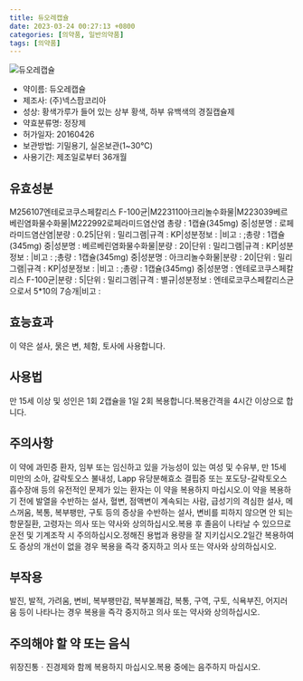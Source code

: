```yaml
---
title: 듀오레캡슐
date: 2023-03-24 00:27:13 +0800
categories: [의약품, 일반의약품]
tags: [의약품]
---
```

![듀오레캡슐](https://nedrug.mfds.go.kr/pbp/cmn/itemImageDownload/1MnfO1MVziv)

- 약이름: 듀오레캡슐
- 제조사: (주)넥스팜코리아
- 성상: 황색가루가 들어 있는 상부 황색, 하부 유백색의 경질캡슐제
- 약효분류명: 정장제
- 허가일자: 20160426
- 보관방법: 기밀용기, 실온보관(1~30℃)
- 사용기간: 제조일로부터 36개월
## 유효성분
M256107엔테로코쿠스페칼리스 F-100균|M223110아크리놀수화물|M223039베르베린염화물수화물|M222992로페라미드염산염
총량 : 1캡슐(345mg) 중|성분명 : 로페라미드염산염|분량 : 0.25|단위 : 밀리그램|규격 : KP|성분정보 : |비고 : ;총량 : 1캡슐(345mg) 중|성분명 : 베르베린염화물수화물|분량 : 20|단위 : 밀리그램|규격 : KP|성분정보 : |비고 : ;총량 : 1캡슐(345mg) 중|성분명 : 아크리놀수화물|분량 : 20|단위 : 밀리그램|규격 : KP|성분정보 : |비고 : ;총량 : 1캡슐(345mg) 중|성분명 : 엔테로코쿠스페칼리스 F-100균|분량 : 5|단위 : 밀리그램|규격 : 별규|성분정보 : 엔테로코쿠스페칼리스균으로서 5*10의 7승개|비고 :
## 효능효과
이 약은 설사, 묽은 변, 체함, 토사에 사용합니다.
## 사용법
만 15세 이상 및 성인은 1회 2캡슐을 1일 2회 복용합니다.복용간격을 4시간 이상으로 합니다.
## 주의사항
이 약에 과민증 환자, 임부 또는 임신하고 있을 가능성이 있는 여성 및 수유부, 만 15세 미만의 소아, 갈락토오스 불내성, Lapp 유당분해효소 결핍증 또는 포도당-갈락토오스 흡수장애 등의 유전적인 문제가 있는 환자는 이 약을 복용하지 마십시오.이 약을 복용하기 전에 발열을 수반하는 설사, 혈변, 점액변이 계속되는 사람, 급성기의 격심한 설사, 메스꺼움, 복통, 복부팽만, 구토 등의 증상을 수반하는 설사, 변비를 피하지 않으면 안 되는 항문질환, 고령자는 의사 또는 약사와 상의하십시오.복용 후 졸음이 나타날 수 있으므로 운전 및 기계조작 시 주의하십시오.정해진 용법과 용량을 잘 지키십시오.2일간 복용하여도 증상의 개선이 없을 경우 복용을 즉각 중지하고 의사 또는 약사와 상의하십시오.
## 부작용
발진, 발적, 가려움, 변비, 복부팽만감, 복부불쾌감, 복통, 구역, 구토, 식욕부진, 어지러움 등이 나타나는 경우 복용을 즉각 중지하고 의사 또는 약사와 상의하십시오.
## 주의해야 할 약 또는 음식
위장진통ㆍ진경제와 함께 복용하지 마십시오.복용 중에는 음주하지 마십시오.
